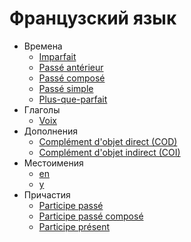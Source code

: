 # Французский язык

* Времена
  * [Imparfait](fr/temps/imparfait.md)
  * [Passé antérieur](fr/temps/passé%20antérieur.md)
  * [Passé composé](fr/temps/passé%20composé.md)
  * [Passé simple](fr/temps/passé%20simple.md)
  * [Plus-que-parfait](fr/temps/plus-que-parfait.md)
* Глаголы
  * [Voix](fr/verbes/voix.md)
* Дополнения
  * [Complément d'objet direct (COD)](fr/complements/cod.md)
  * [Complément d'objet indirect (COI)](fr/complements/coi.md)
* Местоимения
  * [en](fr/pronoms/en.md)
  * [y](fr/pronoms/y.md)
* Причастия
  * [Participe passé](fr/temps/participe%20passé.md)
  * [Participe passé composé](fr/temps/participe%20passé%20composé.md)
  * [Participe présent](fr/temps/participe%20présent.md)
